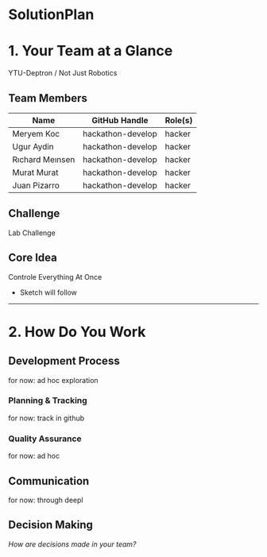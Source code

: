 # SolutionPlan

# 1. Your Team at a Glance

YTU-Deptron / Not Just Robotics

## Team Members  
| Name | GitHub Handle | Role(s) |
|-------|---------------|---------|
| Meryem Koc | hackathon-develop | hacker |
| Ugur Aydin | hackathon-develop | hacker |
| Rıchard Meınsen | hackathon-develop | hacker |
| Murat Murat | hackathon-develop | hacker |
| Juan Pizarro | hackathon-develop | hacker |

## Challenge  
Lab Challenge

## Core Idea  
Controle Everything At Once 

- Sketch will follow

---

# 2. How Do You Work

## Development Process  

for now: ad hoc exploration 

### Planning & Tracking  

for now: track in github 

### Quality Assurance  

for now: ad hoc

## Communication  

for now: through deepl

## Decision Making  
*How are decisions made in your team?*

